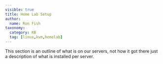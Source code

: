 ```yaml
---
visible: true
title: Home Lab Setup
author:
  name: Ron Fish
taxonomy:
  category: KB
  tag: [linux,kvm,homelab]
---
```


This section is an outline of what is on our servers, not how it got there just a description of what is installed per server.
